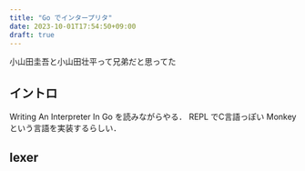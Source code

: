 ```yaml
---
title: "Go でインタープリタ"
date: 2023-10-01T17:54:50+09:00
draft: true
---
```


小山田圭吾と小山田壮平って兄弟だと思ってた

## イントロ

Writing An Interpreter In Go を読みながらやる．
REPL でC言語っぽい Monkey という言語を実装するらしい．

## lexer
